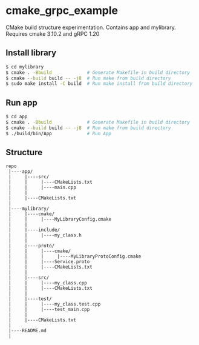 # cmake_grpc_example
CMake build structure experimentation. Contains app and mylibrary. Requires cmake 3.10.2 and gRPC 1.20



## Install library

```bash
$ cd mylibrary
$ cmake . -Bbuild             # Generate Makefile in build directory
$ cmake --build build -- -j8  # Run make from build directory
$ sudo make install -C build  # Run make install from build directory
```

## Run app

```bash
$ cd app
$ cmake . -Bbuild             # Generate Makefile in build directory
$ cmake --build build -- -j8  # Run make from build directory
$ ./build/bin/App             # Run App
```

## Structure
```
repo
 |----app/
 |     |----src/
 |     |     |----CMakeLists.txt
 |     |     |----main.cpp
 |     |
 |     |----CMakeLists.txt
 |
 |----mylibrary/
 |     |----cmake/
 |     |     |----MyLibraryConfig.cmake
 |     |     
 |     |----include/
 |     |     |----my_class.h
 |     |
 |     |----proto/
 |     |     |----cmake/
 |     |     |     |----MyLibraryProtoConfig.cmake
 |     |     |----Service.proto
 |     |     |----CMakeLists.txt
 |     |
 |     |----src/
 |     |     |----my_class.cpp
 |     |     |----CMakeLists.txt
 |     |
 |     |----test/
 |     |     |----my_class.test.cpp
 |     |     |----test_main.cpp
 |     |
 |     |----CMakeLists.txt
 |
 |----README.md
 |
```
